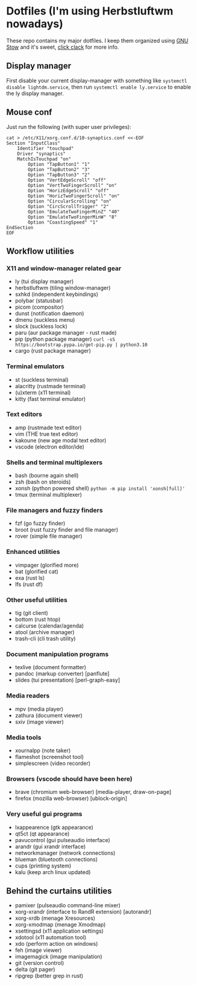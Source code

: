 # Dotfiles (I'm using Herbstluftwm nowadays)

These repo contains my major dotfiles. I keep them organized using [GNU Stow](https://www.gnu.org/software/stow/) and it's sweet, [click clack](https://matteogiorgi.github.io/config.html) for more info.



## Display manager

First disable your current display-manager with something like `systemctl disable lightdm.service`, then run `systemctl enable ly.service` to enable the ly display manager.




## Mouse conf

Just run the following (with super user privileges):

```
cat > /etc/X11/xorg.conf.d/10-synaptics.conf <<-EOF
Section "InputClass"
    Identifier "touchpad"
    Driver "synaptics"
    MatchIsTouchpad "on"
        Option "TapButton1" "1"
        Option "TapButton2" "3"
        Option "TapButton3" "2"
        Option "VertEdgeScroll" "off"
        Option "VertTwoFingerScroll" "on"
        Option "HorizEdgeScroll" "off"
        Option "HorizTwoFingerScroll" "on"
        Option "CircularScrolling" "on"
        Option "CircScrollTrigger" "2"
        Option "EmulateTwoFingerMinZ" "40"
        Option "EmulateTwoFingerMinW" "8"
        Option "CoastingSpeed" "1"
EndSection
EOF
```




## Workflow utilities


### X11 and window-manager related gear

- ly              (tui display manager)
- herbstluftwm    (tiling window-manager)
- sxhkd           (independent keybindings)
- polybar         (statusbar)
- picom           (compositor)
- dunst           (notification daemon)
- dmenu           (suckless menu)
- slock           (suckless lock)
- paru            (aur package manager - rust made)
- pip             (python package manager) `curl -sS https://bootstrap.pypa.io/get-pip.py | python3.10`
- cargo           (rust package manager)


### Terminal emulators

- st              (suckless terminal)
- alacritty       (rustmade terminal)
- (u)xterm        (x11 terminal)
- kitty           (fast terminal emulator)


### Text editors

- amp             (rustmade text editor)
- vim             (THE true text editor)
- kakoune         (new age modal text editor)
- vscode          (electron editor/ide)


### Shells and terminal multiplexers

- bash            (bourne again shell)
- zsh             (bash on steroids)
- xonsh           (python powered shell) `python -m pip install 'xonsh[full]'`
- tmux            (terminal multiplexer)


### File managers and fuzzy finders

- fzf             (go fuzzy finder)
- broot           (rust fuzzy finder and file manager)
- rover           (simple file manager)


### Enhanced utilities

- vimpager        (glorified more)
- bat             (glorified cat)
- exa             (rust ls)
- lfs             (rust df)


### Other useful utilities

- tig             (git client)
- bottom          (rust htop)
- calcurse        (calendar/agenda)
- atool           (archive manager)
- trash-cli       (cli trash utility)


### Document manipulation programs

- texlive         (document formatter)
- pandoc          (markup converter) [panflute]
- slides          (tui presentation) [perl-graph-easy]


### Media readers

- mpv             (media player)
- zathura         (document viewer)
- sxiv            (image viewer)


### Media tools

- xournalpp       (note taker)
- flameshot       (screenshot tool)
- simplescreen    (video recorder)


### Browsers (vscode should have been here)

- brave           (chromium web-browser) [media-player, draw-on-page]
- firefox         (mozilla web-browser) [ublock-origin]


### Very useful gui programs

- lxappearence    (gtk appearance)
- qt5ct           (qt appearance)
- pavucontrol     (gui pulseaudio interface)
- arandr          (gui xrandr interface)
- networkmanager  (network connections)
- blueman         (bluetooth connections)
- cups            (printing system)
- kalu            (keep arch linux updated)




## Behind the curtains utilities

- pamixer         (pulseaudio command-line mixer)
- xorg-xrandr     (interface to RandR extension) [autorandr]
- xorg-xrdb       (menage Xresources)
- xorg-xmodmap    (menage Xmodmap)
- xsettingsd      (x11 application settings)
- xdotool         (x11 automation tool)
- xdo             (perform action on windows)
- feh             (image viewer)
- imagemagick     (image manipulation)
- git             (version control)
- delta           (git pager)
- ripgrep         (better grep in rust)
